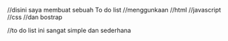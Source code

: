 //disini saya membuat sebuah To do list
//menggunkaan
//html
//javascript
//css
//dan bostrap

//to do list ini sangat simple dan sederhana
